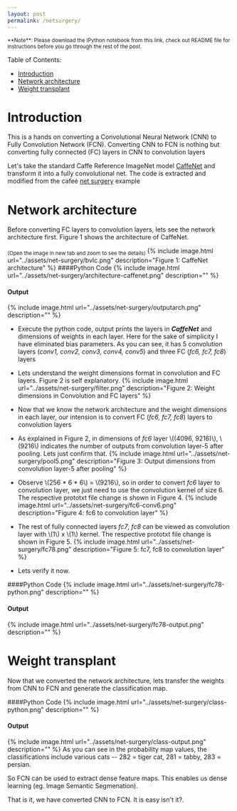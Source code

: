 ```yaml
---
layout: post
permalink: /netsurgery/
---
```


<sub>
**Note**: Please download the IPython notebook from this link, check out README file for instructions before you go through the rest of the post.
</sub>

Table of Contents:


* [Introduction](#L1)
* [Network architecture](#L2)
* [Weight transplant](#L3)

<a name="L1"></a>
# Introduction

This is a hands on converting a Convolutional Neural Network (CNN) to Fully Convolution Network (FCN). Converting CNN to FCN is nothing but 
converting fully connected (FC) layers in CNN to convolution layers 

Let's take the standard Caffe Reference ImageNet model [CaffeNet](https://github.com/BVLC/caffe/tree/master/models/bvlc_reference_caffenet) and
transform it into a fully convolutional net. The code is extracted and modified from the cafee [net surgery](https://github.com/BVLC/caffe/blob/master/examples/net_surgery.ipynb) example

<a name="L2"></a>
# Network architecture
Before converting FC layers to convolution layers, lets see the network architecture first. 
Figure 1 shows the architecture of CaffeNet.

<sub> (Open the image in new tab and zoom to see the details) </sub>
{% include image.html url="../assets/net-surgery/bvlc.png" description="Figure 1: CaffeNet architecture" %}
####Python Code
{% include image.html url="../assets/net-surgery/architecture-caffenet.png" description="" %}
#### Output
{% include image.html url="../assets/net-surgery/outputarch.png" description="" %}

* Execute the python code, output prints the layers in **_CaffeNet_** and dimensions of weights in each
layer. Here for the sake of simplicity I have eliminated bias parameters. As you can see, it has 5 convolution 
layers (_conv1, conv2, conv3, conv4, conv5_) and three FC (_fc6, fc7, fc8_) layers

* Lets understand the weight dimensions format in convolution and FC layers. Figure 2 is self explanatory.
{% include image.html url="../assets/net-surgery/filter.png" description="Figure 2: Weight dimensions in Convolution and FC layers" %}

* Now that we know the network architecture and the weight dimensions in each layer, our intension is to convert FC (_fc6, fc7, fc8_) layers to convolution layers

* As explained in Figure 2, in dimensions of _fc6_ layer \\((4096, 9216)\\), \\(9216\\) indicates the number of outputs from convolution layer-5 after pooling. 
Lets just confirm that.
{% include image.html url="../assets/net-surgery/pool5.png" description="Figure 3: Output dimensions from convolution layer-5 after pooling" %}

* Observe \\(256 * 6 * 6\\) = \\(9216\\), so in order to convert _fc6_ layer to convolution layer, we just need to use the convolution kernel of size 6. 
The respective prototxt file change is shown in Figure 4.
{% include image.html url="../assets/net-surgery/fc6-conv6.png" description="Figure 4: fc6 to convolution layer" %}

* The rest of fully connected layers _fc7_, _fc8_ can be viewed as convolution layer with \\(1\\) x \\(1\\) kernel.
The respective prototxt file change is shown in Figure 5.
{% include image.html url="../assets/net-surgery/fc78.png" description="Figure 5: fc7, fc8 to convolution layer" %}

* Lets verify it now.

####Python Code
{% include image.html url="../assets/net-surgery/fc78-python.png" description="" %}
#### Output
{% include image.html url="../assets/net-surgery/fc78-output.png" description="" %}

<a name="L3"></a>
# Weight transplant
Now that we converted the network architecture, lets transfer the
weights from CNN to FCN and generate the classification map.

####Python Code
{% include image.html url="../assets/net-surgery/class-python.png" description="" %}
#### Output
{% include image.html url="../assets/net-surgery/class-output.png" description="" %}
As you can see in the probability map values, the classifications include various cats -- 282 = tiger cat, 281 = tabby, 283 = persian.

So FCN can be used to extract dense feature maps. This enables us dense
learning (eg. Image Semantic Segmenation).

That is it, we have converted CNN to FCN. It is easy isn't it?.

